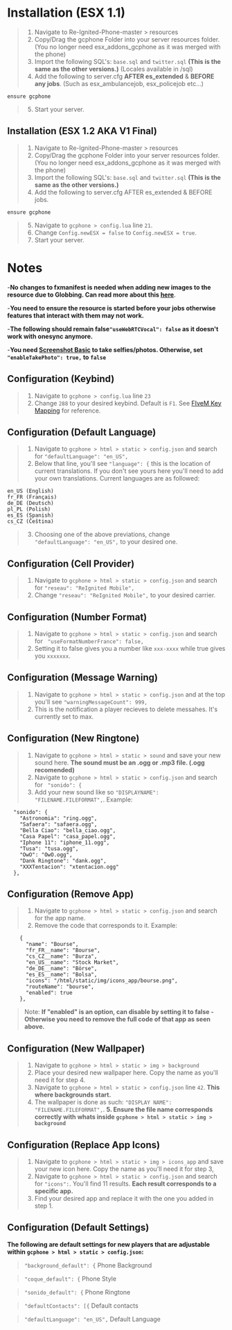 # Installation (ESX 1.1)
> 1. Navigate to Re-Ignited-Phone-master > resources
> 2. Copy/Drag the gcphone Folder into your server resources folder. (You no longer need esx_addons_gcphone as it was merged with the phone)
> 3. Import the following SQL's: `base.sql` and `twitter.sql` **(This is the same as the other versions.)** (Locales available in /sql)
> 4. Add the following to server.cfg **AFTER es_extended** & **BEFORE any jobs**. (Such as esx_ambulancejob, esx_policejob etc...)

``` 
ensure gcphone
```

> 5. Start your server.

## Installation (ESX 1.2 AKA V1 Final)
> 1. Navigate to Re-Ignited-Phone-master > resources
> 2. Copy/Drag the gcphone Folder into your server resources folder. (You no longer need esx_addons_gcphone as it was merged with the phone)
> 3. Import the following SQL's: `base.sql` and `twitter.sql` **(This is the same as the other versions.)**
> 4. Add the following to server.cfg AFTER es_extended & BEFORE jobs.

``` 
ensure gcphone
```

> 5. Navigate to `gcphone > config.lua` line `21`.
> 6. Change `Config.newESX = false` to `Config.newESX = true`.
> 7. Start your server.

# Notes
-**No changes to fxmanifest is needed when adding new images to the resource due to Globbing. Can read more about this [here](https://docs.fivem.net/docs/scripting-reference/resource-manifest/resource-manifest/#globbing "FIveM Globbing Information")**.

-**You need to ensure the resource is started before your jobs otherwise features that interact with them may not work.**

-**The following should remain false`"useWebRTCVocal": false` as it doesn't work with onesync anymore.**

-**You need [Screenshot Basic](https://github.com/citizenfx/screenshot-basic "Screnshot Basic") to take selfies/photos. Otherwise, set `"enableTakePhoto": true,` to `false`**


## Configuration (Keybind)
> 1. Navigate to `gcphone > config.lua` line `23`
> 2. Change `288` to your desired keybind. Default is `F1`. See [FIveM Key Mapping](https://docs.fivem.net/docs/game-references/controls/ "FIveM Key Mapping") for reference.

## Configuration (Default Language)
> 1. Navigate to `gcphone > html > static > config.json` and search for `"defaultLanguage": "en_US",`
> 2. Below that line, you'll see `"language": {` this is the location of current translations. If you don't see yours here you'll need to add your own translations. Current languages are as followed:
```
en_US (English)
fr_FR (Français)
de_DE (Deutsch)
pl_PL (Polish)
es_ES (Spanish)
cs_CZ (Čeština)
```
> 3. Choosing one of the above previations, change `"defaultLanguage": "en_US",` to your desired one.

## Configuration (Cell Provider)
> 1. Navigate to `gcphone > html > static > config.json` and search for `"reseau": "ReIgnited Mobile",`
> 2. Change `"reseau": "ReIgnited Mobile",` to your desired carrier.

## Configuration (Number Format)
> 1. Navigate to `gcphone > html > static > config.json` and search for ` "useFormatNumberFrance": false,`
> 2. Setting it to false gives you a number like `xxx-xxxx` while true gives you `xxxxxxx`.

## Configuration (Message Warning)
> 1. Navigate to `gcphone > html > static > config.json` and at the top you'll see `"warningMessageCount": 999,`
> 2. This is the notification a player recieves to delete messahes. It's currently set to max.

## Configuration (New Ringtone)
> 1. Navigate to `gcphone > html > static > sound` and save your new sound here. **The sound must be an .ogg or .mp3 file. (.ogg recomended)**
> 2. Navigate to `gcphone > html > static > config.json` and search for ` "sonido": {`
> 3. Add your new sound like so `"DISPLAYNAME": "FILENAME.FILEFORMAT",`. Example:
```
  "sonido": {
    "Astronomia": "ring.ogg",
    "Safaera": "safaera.ogg",
    "Bella Ciao": "bella_ciao.ogg",
    "Casa Papel": "casa_papel.ogg",
    "Iphone 11": "iphone_11.ogg",
    "Tusa": "tusa.ogg",
    "OwO": "OwO.ogg",
    "Dank Ringtone": "dank.ogg",
    "XXXTentacion": "xtentacion.ogg"
  },
```

## Configuration (Remove App)
> 1. Navigate to `gcphone > html > static > config.json` and search for the app name.
> 2. Remove the code that corresponds to it. Example:
```
    {
      "name": "Bourse",
      "fr_FR__name": "Bourse",
      "cs_CZ__name": "Burza",
      "en_US__name": "Stock Market",
      "de_DE__name": "Börse",
      "es_ES__name": "Bolsa",
      "icons": "/html/static/img/icons_app/bourse.png",
      "routeName": "bourse",
      "enabled": true
    },
```
> Note: **If "enabled" is an option, can disable by setting it to false - Otherwise you need to remove the full code of that app as seen above.**

## Configuration (New Wallpaper)
> 1. Navigate to `gcphone > html > static > img > background`
> 2. Place your desired new wallpaper here. Copy the name as you'll need it for step 4.
> 3. Navigate to `gcphone > html > static > config.json` line `42`. **This where backgrounds start.**
> 4. The wallpaper is done as such: `"DISPLAY NAME": "FILENAME.FILEFORMAT",`.
> **5. Ensure the file name corresponds correctly with whats inside `gcphone > html > static > img > background`**

## Configuration (Replace App Icons)
> 1. Navigate to `gcphone > html > static > img > icons_app` and save your new icon here.  Copy the name as you'll need it for step 3,
> 2. Navigate to `gcphone > html > static > config.json` and search for `"icons":`. You'll find 11 results. **Each result corresponds to a specific app.**
> 3. Find your desired app and replace it with the one you added in step 1.

## Configuration (Default Settings)
**The following are default settings for new players that are adjustable within `gcphone > html > static > config.json`:**
> `"background_default": {` Phone Background

> `"coque_default": {` Phone Style

> `"sonido_default": {` Phone Ringtone

> `"defaultContacts": [{` Default contacts

> `"defaultLanguage": "en_US",` Default Language
